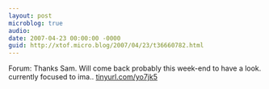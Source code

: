```yaml
---
layout: post
microblog: true
audio: 
date: 2007-04-23 00:00:00 -0000
guid: http://xtof.micro.blog/2007/04/23/t36660782.html
---
```

Forum: Thanks Sam. Will come back probably this week-end to have a look. currently focused to ima.. [tinyurl.com/yo7jk5](http://tinyurl.com/yo7jk5)
